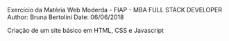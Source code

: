 Exercício da Matéria Web Moderda - FIAP - MBA FULL STACK DEVELOPER
Author: Bruna Bertolini 
Date: 06/06/2018

Criação de um site básico em  HTML, CSS e Javascript